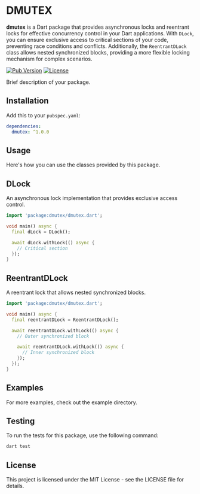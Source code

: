# DMUTEX

**dmutex** is a Dart package that provides asynchronous locks and reentrant locks for effective concurrency control in your Dart applications. With `DLock`, you can ensure exclusive access to critical sections of your code, preventing race conditions and conflicts. Additionally, the `ReentrantDLock` class allows nested synchronized blocks, providing a more flexible locking mechanism for complex scenarios.

[![Pub Version](https://img.shields.io/pub/v/dmutex)](https://pub.dev/packages/dmutex)
[![License](https://img.shields.io/badge/license-MIT-blue.svg)](https://opensource.org/licenses/MIT)

Brief description of your package.

## Installation

Add this to your `pubspec.yaml`:

```yaml
dependencies:
  dmutex: ^1.0.0
```

## Usage

Here's how you can use the classes provided by this package.

## DLock

An asynchronous lock implementation that provides exclusive access control.

```dart
import 'package:dmutex/dmutex.dart';

void main() async {
  final dLock = DLock();

  await dLock.withLock(() async {
    // Critical section
  });
}
```

## ReentrantDLock

A reentrant lock that allows nested synchronized blocks.

```dart
import 'package:dmutex/dmutex.dart';

void main() async {
  final reentrantDLock = ReentrantDLock();

  await reentrantDLock.withLock(() async {
    // Outer synchronized block

    await reentrantDLock.withLock(() async {
      // Inner synchronized block
    });
  });
}
```

## Examples

For more examples, check out the example directory.

## Testing

To run the tests for this package, use the following command:

```bash
dart test
```

## License

This project is licensed under the MIT License - see the LICENSE file for details.
